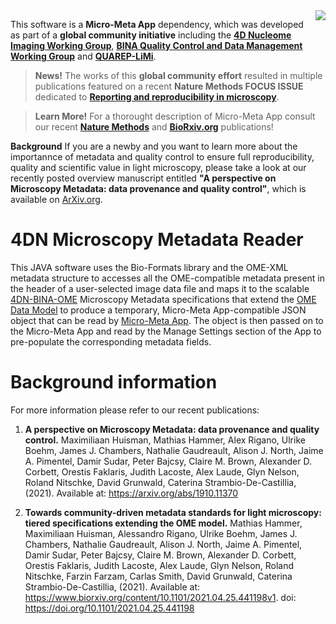 <img align="right" src="https://github.com/WU-BIMAC/MicroMetaApp.github.io/blob/master/images/Nature%20Methods_COVER.png">

This software is a **Micro-Meta App** dependency, which was developed as part of a **global community initiative** including the **[4D Nucleome Imaging Working Group](https://www.4dnucleome.org/)**, **[BINA Quality Control and Data Management Working Group](https://www.bioimagingna.org/qc-dm-wg)** and **[QUAREP-LiMi](https://quarep.org/)**. 

> **News!** The works of this **global community effort** resulted in multiple publications featured on a recent **Nature Methods FOCUS ISSUE** dedicated to **[Reporting and reproducibility in microscopy](https://www.nature.com/collections/djiciihhjh)**. 

> **Learn More!** For a thorought description of Micro-Meta App consult our recent **[Nature Methods](https://doi.org/10.1038/s41592-021-01315-z)** and **[BioRxiv.org](https://doi.org/10.1101/2021.05.31.446382)** publications!

**Background** If you are a newby and you want to learn more about the importannce of metadata and quality control to ensure full reproducibility, quality and scientific value in light microscopy, please take a look at our recently posted overview manuscript entitled **"A perspective on Microscopy Metadata: data provenance and quality control"**, which is available on [ArXiv.org](https://arxiv.org/abs/1910.11370).

# 4DN Microscopy Metadata Reader

This JAVA software uses the Bio-Formats library and the OME-XML metadata structure to accesses all the OME-compatible metadata present in the header of a user-selected image data file and maps it to the scalable [4DN-BINA-OME](https://zenodo.org/record/4710731) Microscopy Metadata specifications that extend the [OME Data Model](https://www.openmicroscopy.org/Schemas/Documentation/Generated/OME-2016-06/ome.html) to produce a temporary, Micro-Meta App-compatible JSON object that can be read by [Micro-Meta App](https://wu-bimac.github.io/MicroMetaApp.github.io/). The object is then passed on to the Micro-Meta App and read by the Manage Settings section of the App to pre-populate the corresponding metadata fields.

# Background information

For more information please refer to our recent publications:

1. **A perspective on Microscopy Metadata: data provenance and quality control.**
Maximiliaan Huisman, Mathias Hammer, Alex Rigano, Ulrike Boehm, James J. Chambers, Nathalie Gaudreault, Alison J. North, Jaime A. Pimentel, Damir Sudar, Peter Bajcsy, Claire M. Brown, Alexander D. Corbett, Orestis Faklaris, Judith Lacoste, Alex Laude, Glyn Nelson, Roland Nitschke, David Grunwald, Caterina Strambio-De-Castillia, (2021). Available at: https://arxiv.org/abs/1910.11370

2. **Towards community-driven metadata standards for light microscopy: tiered specifications extending the OME model.**
Mathias Hammer, Maximiliaan Huisman, Alessandro Rigano, Ulrike Boehm, James J. Chambers, Nathalie Gaudreault, Alison J. North, Jaime A. Pimentel, Damir Sudar, Peter Bajcsy, Claire M. Brown, Alexander D. Corbett, Orestis Faklaris, Judith Lacoste, Alex Laude, Glyn Nelson, Roland Nitschke, Farzin Farzam, Carlas Smith, David Grunwald, Caterina Strambio-De-Castillia, (2021). Available at: https://www.biorxiv.org/content/10.1101/2021.04.25.441198v1. doi: https://doi.org/10.1101/2021.04.25.441198





